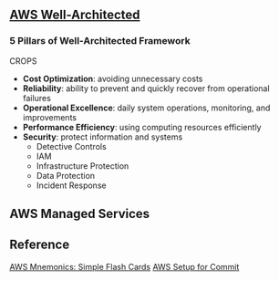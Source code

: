 

## [AWS Well-Architected](https://aws.amazon.com/architecture/well-architected/)

### 5 Pillars of Well-Architected Framework

CROPS

* **Cost Optimization**: avoiding unnecessary costs
* **Reliability**: ability to prevent and quickly recover from operational failures
* **Operational Excellence**: daily system operations, monitoring, and improvements
* **Performance Efficiency**:  using computing resources efficiently
* **Security**: protect information and systems
  * Detective Controls
  * IAM
  * Infrastructure Protection
  * Data Protection
  * Incident Response

## AWS Managed Services

## Reference

[AWS Mnemonics: Simple Flash Cards](https://awsnewbies.com/aws-mnemonics/)
[AWS Setup for Commit](https://docs.aws.amazon.com/codecommit/latest/userguide/setting-up-ssh-unixes.html?icmpid=docs_acc_console_connect)